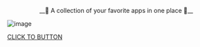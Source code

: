 <p align="center">
__💜 A collection of your favorite apps in one place 💜__ 
</p>

![image](https://github.com/Eliaz7/We-Softing-All-Soft-For-You/assets/97999125/9ddf37e2-a6d2-43b4-88b8-6e01d0e35168)

[CLICK TO BUTTON](https://www.wesofting.com/)


